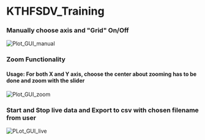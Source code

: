 # KTHFSDV_Training
### Manually choose axis and "Grid" On/Off
![Plot_GUI_manual](https://github.com/user-attachments/assets/e1aa3742-264b-4df9-b397-132f8fe12737)
### Zoom Functionality
#### Usage: For both X and Y axis, choose the center about zooming has to be done and zoom with the slider
![Plot_GUI_zoom](https://github.com/user-attachments/assets/3a3b3dd9-0381-4416-bfb1-5c718e05be1c)
### Start and Stop live data and Export to csv with chosen filename from user
![PLot_GUI_live](https://github.com/user-attachments/assets/d054d252-d08b-48a8-98cb-275de30a688f)
